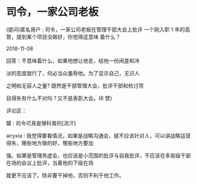 # 司令，一家公司老板

(提问)匿名用户 : 司令，一家公司老板在管理干部大会上批评 一个刚入职 1 年的高管，提到某个项目没做好，你觉得这意味 着什么？

2018-11-08

回答：不意味着什么，如果他想让他走，给他一份闲差和冷

淡的态度就行了，何必当众羞辱他。为了显示自己，无识人

之明和无容人之量? 既然是干部管理大会，批评干部和检讨项

目得失有什么不对吗？又不是表彰大会。(6 赞)

评论区：

罄 : 司令可真是够科普的[流汗]

airyxia : 我觉得要看情况，如果是战略沟通会，就不应该针对人，可以讲战略运营得失，哪些地方做的好，哪些地方要加

强。如果是管理务虚会，也应该是小范围的批评与自我批评，不应该在多层级干部在场的会议上批评，当着他的下级在场

就更不应该了。除非要干掉他，否则不利于他工作。